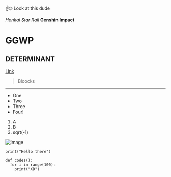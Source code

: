☝️🤓️ Look at this dude

_Honkai Star Rail_
__Genshin Impact__

# GGWP
## DETERMINANT

[Link](https://www.hoyoverse.com/en-us/)

> Bloocks

---

- One
- Two
- Three
- Four!

1. A
2. B
3. sqrt(-1)

![Image](https://upload.wikimedia.org/wikipedia/commons/9/9f/Torus_illustration.png)

`print("Hello there")`

```
def codes():
  for i in range(100):
    print("XD")
```
